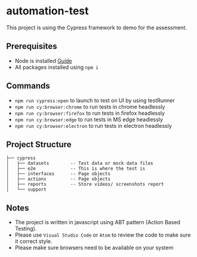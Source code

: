 # automation-test
This project is using the Cypress framework to demo for the assessment.

## Prerequisites
- Node is installed [Guide](https://nodejs.org/en/download/package-manager/)
- All packages installed using `npm i`

## Commands
- `npm run cypress:open` to launch to test on UI by using testRunner
- `npm run cy:browser:chrome` to run tests in chrome headlessly
- `npm run cy:browser:firefox` to run tests in firefox headlessly
- `npm run cy:browser:edge` to run tests in MS edge headlessly
- `npm run cy:browser:electron` to run tests in electron headlessly

## Project Structure
```
├── cypress
│   ├── datasets        -- Test data or mock data files
│   ├── e2e             -- This is where the test is
│   ├── interfaces      -- Page objects
│   ├── actions         -- Page objects
│   ├── reports         -- Store videos/ screenshots report
│   └── support
```

## Notes

- The project is written in javascript using ABT pattern (Action Based Testing).
- Please use `Visual Studio Code` or `Atom` to review the code to make sure it correct style.
- Please make sure browsers need to be available on your system
